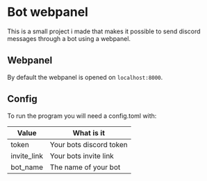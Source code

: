 # Bot webpanel
This is a small project i made that makes it possible to send discord messages through a bot using a webpanel.

## Webpanel
By default the webpanel is opened on `localhost:8000`.

## Config
To run the program you will need a config.toml with:

| Value       | What is it              |
| ----------- | ----------------------- |
| token       | Your bots discord token |
| invite_link | Your bots invite link   |
| bot_name    | The name of your bot    |